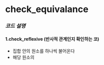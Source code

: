 # **check_equivalance**
### *코드 설명*
#### 1.check_reflexive (반사적 관계인지 확인하는 코)
* 집합 안의 원소를 하나씩 불어온다
* 해당 원소의
